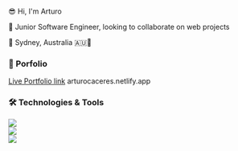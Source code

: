 <br>

😎 Hi, I'm Arturo 

🌱 Junior Software Engineer, looking to collaborate on web projects

📍 Sydney, Australia 🇦🇺🦘



### 💼 Porfolio

[Live Portfolio link](arturocaceres.netlify.app)
arturocaceres.netlify.app



### 🛠 Technologies & Tools

![](https://img.shields.io/badge/Code-JavaScript-informational?style=flat&logo=Javascript&logoColor=white&color=2bbc8a)
<br>
![](https://img.shields.io/badge/Code-HTML5-informational?style=flat&logo=HTML5&logoColor=white&color=2bbc8a)
<br>
![](https://img.shields.io/badge/Code-CSS3-informational?style=flat&logo=CSS3&logoColor=white&color=2bbc8a)
<br>
